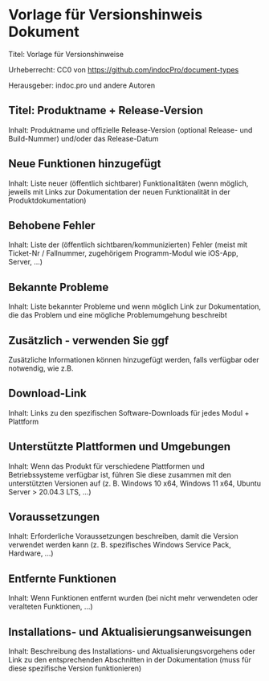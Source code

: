 # Vorlage für Versionshinweis Dokument
Titel: Vorlage für Versionshinweise

Urheberrecht: CC0 von https://github.com/indocPro/document-types

Herausgeber: indoc.pro und andere Autoren

## Titel: Produktname + Release-Version <a name="title"></a>
Inhalt: Produktname und offizielle Release-Version (optional Release- und Build-Nummer) und/oder das Release-Datum

## Neue Funktionen <a name="features"></a> hinzugefügt
Inhalt: Liste neuer (öffentlich sichtbarer) Funktionalitäten (wenn möglich, jeweils mit Links zur Dokumentation der neuen Funktionalität in der Produktdokumentation)

## Behobene Fehler <a name="bugs"></a>
Inhalt: Liste der (öffentlich sichtbaren/kommunizierten) Fehler (meist mit Ticket-Nr / Fallnummer, zugehörigem Programm-Modul wie iOS-App, Server, ...)

## Bekannte Probleme <a name="knownissues"></a>
Inhalt: Liste bekannter Probleme und wenn möglich Link zur Dokumentation, die das Problem und eine mögliche Problemumgehung beschreibt

## Zusätzlich - verwenden Sie ggf
Zusätzliche Informationen können hinzugefügt werden, falls verfügbar oder notwendig, wie z.B.

## Download-Link <a name="download"></a>
Inhalt: Links zu den spezifischen Software-Downloads für jedes Modul + Plattform

## Unterstützte Plattformen und Umgebungen <a name="platforms"></a>
Inhalt: Wenn das Produkt für verschiedene Plattformen und Betriebssysteme verfügbar ist, führen Sie diese zusammen mit den unterstützten Versionen auf (z. B. Windows 10 x64, Windows 11 x64, Ubuntu Server > 20.04.3 LTS, ...)

## Voraussetzungen <a name="prerequisites"></a>
Inhalt: Erforderliche Voraussetzungen beschreiben, damit die Version verwendet werden kann (z. B. spezifisches Windows Service Pack, Hardware, ...)

## Entfernte Funktionen <a name="removed"></a>
Inhalt: Wenn Funktionen entfernt wurden (bei nicht mehr verwendeten oder veralteten Funktionen, ...)

## Installations- und Aktualisierungsanweisungen <a name="installation"></a>
Inhalt: Beschreibung des Installations- und Aktualisierungsvorgehens oder Link zu den entsprechenden Abschnitten in der Dokumentation (muss für diese spezifische Version funktionieren)
